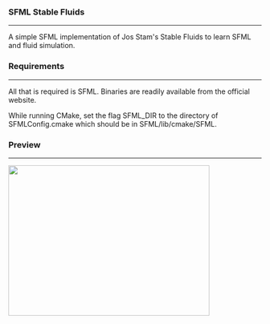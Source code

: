 ### SFML Stable Fluids
---
A simple SFML implementation of Jos Stam's Stable Fluids to learn SFML and fluid simulation.

### Requirements
---
All that is required is SFML. Binaries are readily available from the official website.

While running CMake, set the flag SFML_DIR to the directory of SFMLConfig.cmake which should be in SFML/lib/cmake/SFML.

### Preview
---

<img src="preview.gif" width = "400" height = "300" />
